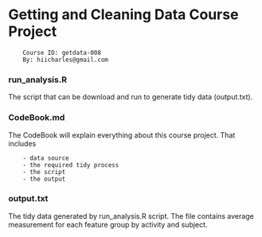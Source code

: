 Getting and Cleaning Data Course Project 
========================================

        Course ID: getdata-008
        By: hiicharles@gmail.com


### run_analysis.R

The script that can be download and run to generate tidy data (output.txt). 

### CodeBook.md

The CodeBook will explain everything about this course project.  That includes
    
        - data source
        - the required tidy process
        - the script
        - the output


### output.txt

The tidy data generated by run_analysis.R script.  The file contains average measurement for each feature group by activity and subject.

